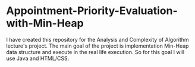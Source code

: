 # Appointment-Priority-Evaluation-with-Min-Heap
I have created this repository for the Analysis and Complexity of Algorithm lecture's project. The main goal of the project is  implementation Min-Heap data structure and execute in the real life execution. So for this goal I will use Java and HTML/CSS.

